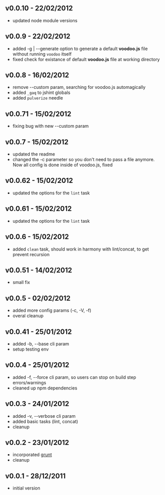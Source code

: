 ## v0.0.10 - 22/02/2012
* updated node module versions

## v0.0.9 - 22/02/2012
* added -g | --generate option to generate a default **voodoo.js** file without running `voodoo` itself
* fixed check for existance of default **voodoo.js** file at working directory

## v0.0.8 - 16/02/2012
* remove --custom param, searching for voodoo.js automagically
* added `_gaq` to jshint globals
* added `pulverize` needle

## v0.0.71 - 15/02/2012
* fixing bug with new --custom param

## v0.0.7 - 15/02/2012
* updated the readme
* changed the -c parameter so you don't need to pass a file anymore. Now all config is done inside of voodoo.js, fixed

## v0.0.62 - 15/02/2012
* updated the options for the `lint` task

## v0.0.61 - 15/02/2012
* updated the options for the `lint` task

## v0.0.6 - 15/02/2012
* added `clean` task, should work in harmony with lint/concat, to get prevent recursion

## v0.0.51 - 14/02/2012
* small fix

## v0.0.5 - 02/02/2012
* added more config params (-c, -V, -f)
* overal cleanup

## v0.0.41 - 25/01/2012
* added -b, --base <path> cli param
* setup testing env

## v0.0.4 - 25/01/2012
* added -f, --force cli param, so users can stop on build step errors/warnings
* cleaned up npm dependencies

## v0.0.3 - 24/01/2012
* added -v, --verbose cli param
* added basic tasks (lint, concat)
* cleanup

## v0.0.2 - 23/01/2012

* incorporated [grunt](https://github.com/cowboy/grunt)
* cleanup

## v0.0.1 - 28/12/2011

* initial version


